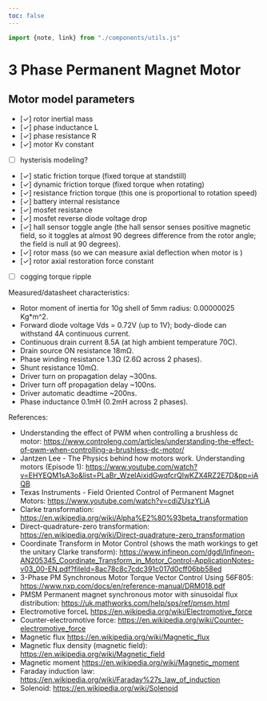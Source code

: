 ```yaml
---
toc: false
---
```


```js
import {note, link} from "./components/utils.js"
```

<div class="hero">

3 Phase Permanent Magnet Motor
=============================


Motor model parameters
----------------------

* [✓] rotor inertial mass
* [✓] phase inductance L
* [✓] phase resistance R
* [✓] motor Kv constant
* [ ] hysterisis modeling?
* [✓] static friction torque (fixed torque at standstill)
* [✓] dynamic friction torque (fixed torque when rotating)
* [✓] resistance friction torque (this one is proportional to rotation speed)
* [✓] battery internal resistance
* [✓] mosfet resistance
* [✓] mosfet reverse diode voltage drop
* [✓] hall sensor toggle angle (the hall sensor senses positive magnetic field, so it
toggles at almost 90 degrees difference from the rotor angle; the field is null at 90 degrees).
* [✓] rotor mass (so we can measure axial deflection when motor is )
* [✓] rotor axial restoration force constant
* [ ] cogging torque ripple



Measured/datasheet characteristics:
* Rotor moment of inertia for 10g shell of 5mm radius: 0.00000025 Kg*m^2.
* Forward diode voltage Vds = 0.72V (up to 1V); body-diode can withstand 4A continuous current.
* Continuous drain current 8.5A (at high ambient temperature 70C).
* Drain source ON resistance 18mΩ.
* Phase winding resistance 1.3Ω (2.6Ω across 2 phases).
* Shunt resistance 10mΩ.
* Driver turn on propagation delay ~300ns.
* Driver turn off propagation delay ~100ns.
* Driver automatic deadtime ~200ns.
* Phase inductance 0.1mH (0.2mH across 2 phases).

References:
* Understanding the effect of PWM when controlling a brushless dc motor: https://www.controleng.com/articles/understanding-the-effect-of-pwm-when-controlling-a-brushless-dc-motor/
* Jantzen Lee - The Physics behind how motors work. Understanding motors (Episode 1): https://www.youtube.com/watch?v=EHYEQM1sA3o&list=PLaBr_WzeIAixidGwqfcrQlwKZX4RZ2E7D&pp=iAQB
* Texas Instruments - Field Oriented Control of Permanent Magnet Motors: https://www.youtube.com/watch?v=cdiZUszYLiA
* Clarke transformation: https://en.wikipedia.org/wiki/Alpha%E2%80%93beta_transformation
* Direct-quadrature-zero transformation: https://en.wikipedia.org/wiki/Direct-quadrature-zero_transformation
* Coordinate Transform in Motor Control (shows the math workings to get the unitary Clarke transform): https://www.infineon.com/dgdl/Infineon-AN205345_Coordinate_Transform_in_Motor_Control-ApplicationNotes-v03_00-EN.pdf?fileId=8ac78c8c7cdc391c017d0cff06bb58ed
* 3-Phase PM Synchronous Motor Torque Vector Control Using 56F805: https://www.nxp.com/docs/en/reference-manual/DRM018.pdf
* PMSM Permanent magnet synchronous motor with sinusoidal flux distribution: https://uk.mathworks.com/help/sps/ref/pmsm.html
* Electromotive forceL https://en.wikipedia.org/wiki/Electromotive_force
* Counter-electromotive force: https://en.wikipedia.org/wiki/Counter-electromotive_force
* Magnetic flux https://en.wikipedia.org/wiki/Magnetic_flux
* Magnetic flux density (magnetic field): https://en.wikipedia.org/wiki/Magnetic_field
* Magnetic moment https://en.wikipedia.org/wiki/Magnetic_moment
* Faraday induction law: https://en.wikipedia.org/wiki/Faraday%27s_law_of_induction
* Solenoid: https://en.wikipedia.org/wiki/Solenoid


</div>